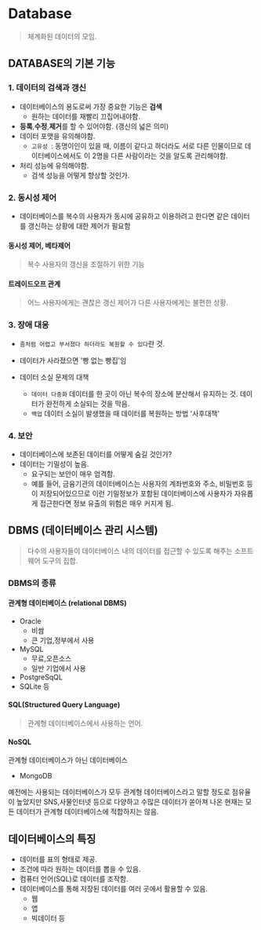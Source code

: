 # Database
> 체계화된 데이터의 모임.

## DATABASE의 기본 기능
### 1. 데이터의 검색과 갱신
- 데이터베이스의 용도로써 가장 중요한 기능은 <b>검색</b>
    - 원하는 데이터를 재빨리 끄집어내야함.
- <b>등록</b>,<b>수정</b>,<b>제거</b>를 할 수 있어야함. (갱신의 넓은 의미)
- 데이터 포맷을 유의해야함.
    - `고유성 `: 동명이인이 있을 때, 이름이  같다고 하더라도 서로 다른 인물이므로 데이터베이스에서도 이 2명을 다른 사람이라는 것을 알도록 관리해야함.
- 처리 성능에 유의해야함.
    - 검색 성능을 어떻게 향상할 것인가.

### 2. 동시성 제어
- 데이터베이스를 복수의 사용자가 동시에 공유하고 이용하려고 한다면 같은 데이터를 갱신하는 상황에 대한 제어가 필요함

#### 동시성 제어, 베타제어
> 복수 사용자의 갱신을 조절하기 위한 기능

#### 트레이드오프 관계 
> 어느 사용자에게는 괜찮은 갱신 제어가 다른 사용자에게는 불편한 상황.

### 3. 장애 대응
- `좀처럼 어렵고 부서졌다 하더라도 복원할 수 있다`란 것.

- 데이터가 사라졌으면 '빵 없는 빵집'임
- 데이터 소실 문제의 대책
    - `데이터 다중화` 데이터를 한 곳이 아닌 복수의 장소에 분산해서 유지하는 것. 데이터가 완전하게 소실되는 것을 막음.
    - `백업` 데이터 소실이 발생했을 때 데이터를 복원하는 방법 '사후대책'

### 4. 보안
- 데이터베이스에 보존된 데이터를 어떻게 숨길 것인가?
- 데이터는 기밀성이 높음.
    - 요구되는 보안이 매우 엄격함.
    - 예를 들어, 금융기관의 데이터베이스는 사용자의 계좌번호와 주소, 비밀번호 등이 저장되어있으므로 이런 기밀정보가 포함된 데이터베이스에 사용자가 자유롭게 접근한다면 정보 유출의 위험은 매우 커지게 됨.


## DBMS (데이터베이스 관리 시스템)
> 다수의 사용자들이 데이터베이스 내의 데이터를 접근할 수 있도록 해주는 소프트웨어 도구의 집합.

### DBMS의 종류
#### 관계형 데이터베이스 (relational DBMS)
- Oracle
    - 비쌈
    - 큰 기업,정부에서 사용
- MySQL
    - 무료,오픈소스
    - 일반 기업에서 사용
- PostgreSqQL
- SQLite 
등

#### SQL(Structured Query Language)
> 관계형 데이터베이스에서 사용하는 언어.

#### NoSQL
관계형 데이터베이스가 아닌  데이터베이스
- MongoDB

예전에는 사용되는 데이터베이스가 모두 관계형 데이터베이스라고 말할 정도로 점유율이 높았지만 SNS,사물인터넷 등으로 다양하고 수많은 데이터가 쏟아져 나온 현재는 모든 데이터가 관계형 데이터베이스에 적합하지는 않음.

## 데이터베이스의 특징
- 데이터를 표의 형태로 제공.
- 조건에 따라 원하는 데이터를 뽑을 수 있음.
- 컴퓨터 언어(SQL)로 데이터를 조작함.
- 데이터베이스를 통해 저장된 데이터를 여러 곳에서 활용할 수 있음.
    - 웹
    - 앱
    - 빅데이터 등

